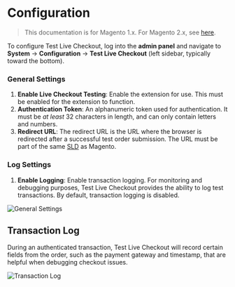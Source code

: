# Configuration

<blockquote class="important">This documentation is for Magento 1.x. For Magento 2.x, see <a href="https://nickolasburr.github.io/magento/extensions/2.x/testlivecheckout/latest/">here</a>.</blockquote>

To configure Test Live Checkout, log into the **admin panel** and navigate to **System** &#8594; **Configuration** &#8594; **Test Live Checkout** (left sidebar, typically toward the bottom).

### General Settings

1. **Enable Live Checkout Testing**: Enable the extension for use. This must be enabled for the extension to function.
2. **Authentication Token**: An alphanumeric token used for authentication. It must be _at least_ 32 characters in length, and can only contain letters and numbers.
3. **Redirect URL**: The redirect URL is the URL where the browser is redirected after a successful test order submission. The URL must be part of the same [SLD](https://en.wikipedia.org/wiki/Second-level_domain) as Magento.

### Log Settings

1. **Enable Logging**: Enable transaction logging. For monitoring and debugging purposes, Test Live Checkout provides the ability to log test transactions. By default, transaction logging is disabled.

![General Settings](https://nickolasburr.github.io/magento/extensions/1.x/testlivecheckout/latest/images/settings.png)

## Transaction Log

During an authenticated transaction, Test Live Checkout will record certain fields from the order, such as the payment gateway and timestamp, that are helpful when debugging checkout issues.

![Transaction Log](https://nickolasburr.github.io/magento/extensions/1.x/testlivecheckout/latest/images/log.png)
